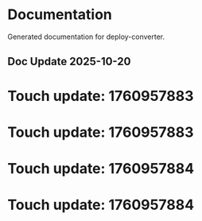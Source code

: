 # Documentation

Generated documentation for deploy-converter.

## Doc Update 2025-10-20

# Touch update: 1760957883

# Touch update: 1760957883

# Touch update: 1760957884

# Touch update: 1760957884
